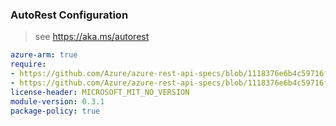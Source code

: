 ### AutoRest Configuration

> see https://aka.ms/autorest

``` yaml
azure-arm: true
require:
- https://github.com/Azure/azure-rest-api-specs/blob/1118376e6b4c59716f4a2bcf3ddea212aeee5536/specification/resources/resource-manager/readme.md
- https://github.com/Azure/azure-rest-api-specs/blob/1118376e6b4c59716f4a2bcf3ddea212aeee5536/specification/resources/resource-manager/readme.go.md
license-header: MICROSOFT_MIT_NO_VERSION
module-version: 0.3.1
package-policy: true
```